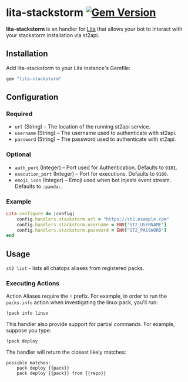# lita-stackstorm [![Gem Version](https://badge.fury.io/rb/lita-stackstorm.svg)](http://badge.fury.io/rb/lita-stackstorm)

**lita-stackstorm** is an handler for [Lita](https://www.lita.io) that allows your bot to interact with your stackstorm installation via st2api.

## Installation

Add lita-stackstorm to your Lita instance's Gemfile:

``` ruby
gem "lita-stackstorm"
```

## Configuration

### Required

* `url` (String) – The location of the running st2api service.
* `username` (String) – The username used to authenticate with st2api.
* `password` (String) – The password used to authenticate with st2api.

### Optional

* `auth_port` (Integer) – Port used for Authentication. Defaults to `9101`.
* `execution_port` (Integer) – Port for executions. Defaults to `9100`.
* `emoji_icon` (Integer) – Emoji used when bot injests event stream. Defaults to `:panda:`.

### Example

``` ruby
Lita.configure do |config|
    config.handlers.stackstorm.url = "https://st2.example.com"
    config.handlers.stackstorm.username = ENV["ST2_USERNAME"]
    config.handlers.stackstorm.password = ENV["ST2_PASSWORD"]
end
```

## Usage

`st2 list` - lists all chatops aliases from registered packs.

### Executing Actions

Action Aliases require the `!` prefix. For example, in order to run the `packs.info` action when investigating the linux pack, you'll run:

```shell
!pack info linux
```

This handler also provide support for partial commands. For example, suppose you type:

```shell
!pack deploy
```

The handler will return the closest likely matches:

```shell
possible matches:
    pack deploy {{pack}}
    pack deploy {{pack}} from {{repo}}
```
